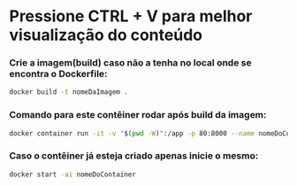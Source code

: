 # Pressione CTRL + V para melhor visualização do conteúdo

### Crie a imagem(build) caso não a tenha no local onde se encontra o Dockerfile:
```sh
docker build -t nomeDaImagem .
```

### Comando para este contêiner rodar após build da imagem:
```sh
docker container run -it -v "$(pwd -W)":/app -p 80:8000 --name nomeDoContainerQueVoceQuer nomeDaImagemCriadaNoBuild
```

### Caso o contêiner já esteja criado apenas inicie o mesmo:
```sh
docker start -ai nomeDoContainer
```